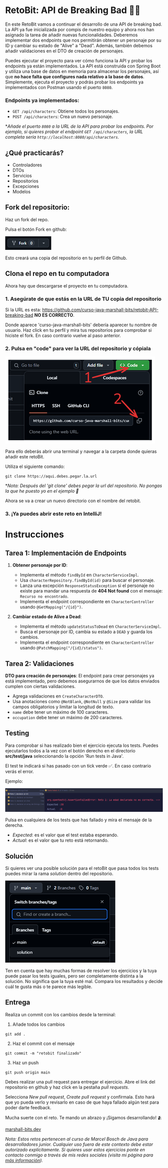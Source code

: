 # RetoBit: API de Breaking Bad 👨‍🔬

En este RetoBit vamos a continuar el desarrollo de una API de breaking bad. La API ya fue inicializada por compis de nuestro equipo y ahora nos han asignado la tarea de añadir nuevas funcionalidades. Deberemos implementar dos endpoints que nos permitirán obtener un personaje por su ID y cambiar su estado de "Alive" a "Dead". Además, también debemos añadir validaciones en el DTO de creación de personajes.

Puedes ejecutar el proyecto para ver cómo funciona la API y probar los endpoints ya están implementados. La API está construida con Spring Boot y utiliza una base de datos en memoria para almacenar los personajes, así que **no hace falta que configures nada relativo a la base de datos**. Simplemente, ejecuta el proyecto y podrás probar los endpoints ya implementados con Postman usando el puerto `8080`.

### Endpoints ya implementados:
- `GET /api/characters`: Obtiene todos los personajes.
- `POST /api/characters`: Crea un nuevo personaje.

**Añade el puerto `8080` a la URL de la API para probar los endpoints. Por ejemplo, si quieres probar el endpoint `GET /api/characters`, la URL completa sería `http://localhost:8080/api/characters`.*

## ¿Qué practicarás?

- Controladores
- DTOs
- Servicios
- Repositorios
- Excepciones
- Modelos

## Fork del repositorio:

Haz un fork del repo.

Pulsa el botón Fork en github:

![fork](public/img1.png)

Esto creará una copia del repositorio en tu perfil de Github.

## Clona el repo en tu computadora

Ahora hay que descargarse el proyecto en tu computadora.

### 1. Asegúrate de que estás en la URL de TU copia del repositorio


Si la URL es esta: https://github.com/curso-java-marshall-bits/retobit-API-breaking-bad **NO ES CORRECTO**.


Donde aparece 'curso-java-marshall-bits' debería aparecer tu nombre de usuario. Haz click en tu perfil y mira tus repositorios para comprobar si hiciste el fork. En caso contrario vuelve al paso anterior.


### 2. Pulsa en "code" para ver la URL del repositorio y cópiala

![clone](public/img2.png)

Para ello deberás abrir una terminal y navegar a la carpeta donde quieras añadir este retoBit.

Utiliza el siguiente comando:

```commandline
git clone https://aqui.debes.pegar.la.url
```

**Nota: Después del 'git clone' debes pegar la url del repositorio. No pongas la que he puesto yo en el ejemplo 🤣*

Ahora se va a crear un nuevo directorio con el nombre del retobit.

### 3. ¡Ya puedes abrir este reto en IntelliJ!

# Instrucciones

## Tarea 1: Implementación de Endpoints

1. **Obtener personaje por ID**:
   - Implementa el método `findById` en `CharacterServiceImpl`.
   - Usa `characterRepository.findById(id)` para buscar el personaje.
   - Lanza una excepción `ResponseStatusException` si el personaje no existe para mandar una respuesta de **404 Not found** con el mensaje: `Recurso no encontrado`.
   - Implementa el endpoint correspondiente en `CharacterController` usando `@GetMapping("/{id}")`.

2. **Cambiar estado de Alive a Dead**:
   - Implementa el método `updateStatusToDead` en `CharacterServiceImpl`.
   - Busca el personaje por ID, cambia su estado a `DEAD` y guarda los cambios.
   - Implementa el endpoint correspondiente en `CharacterController` usando `@PatchMapping("/{id}/status")`.

## Tarea 2: Validaciones

**DTO para creación de personajes**:
El endpoint para crear personajes ya está implementado, pero debemos asegurarnos de que los datos enviados cumplen con ciertas validaciones.
   - Agrega validaciones en `CreateCharacterDTO`.
   - Usa anotaciones como `@NotBlank`, `@NotNull` y `@Size` para validar los campos obligatorios y limitar la longitud de texto.
   - `name` debe tener un máximo de 100 caracteres.
   - `occupation` debe tener un máximo de 200 caracteres.

## Testing

Para comprobar si has realizado bien el ejercicio ejecuta los tests. Puedes ejecutarlos todos a la vez con el botón derecho en el directorio **src/test/java** seleccionando la opción 'Run tests in Java'.

El test te indicará si has pasado con un tick verde ✅. En caso contrario verás el error.

Ejemplo:

![img.png](public/img3.png)

Pulsa en cualquiera de los tests que has fallado y mira el mensaje de la derecha.

- *Expected*: es el valor que el test estaba esperando.
- *Actual*: es el valor que tu reto está retornando.

## Solución

Si quieres ver una posible solución para el retoBit que pasa todos los tests puedes mirar la rama *solution* dentro del repositorio.

![rama solution](public/img4.png)

Ten en cuenta que hay muchas formas de resolver los ejercicios y la tuya puede pasar los tests iguales, pero ser completamente distinta a la solución. No significa que la tuya esté mal. Compara los resultados y decide cuál te gusta más o te parece más legible.

## Entrega

Realiza un commit con los cambios desde la terminal:

1. Añade todos los cambios
````commandline
git add .
````

2. Haz el commit con el mensaje
````commandline
git commit -m "retobit finalizado"
````

3. Haz un push
````commandline
git push origin main
````

Debes realizar una pull request para entregar el ejercicio. Abre el link del repositorio en github y haz click en la pestaña *pull requests*.

Selecciona *New pull request*, *Create pull request* y confírmala. Esto hará que yo pueda verlo y revisarlo en caso de que haya fallado algún test para poder darte feedback.

Mucha suerte con el reto. Te mando un abrazo y ¡Sigamos desarrollando! 🫂

[marshall-bits.dev](http://marshall-bits.dev)

*Nota: Estos retos pertenecen al curso de Marcel Bosch de Java para desarrolladores junior. Cualquier uso fuera de este contexto debe estar autorizado explícitamente. Si quieres usar estos ejercicios ponte en contacto conmigo a través de mis redes sociales (visita mi página para [más información](http://marshall-bits.dev)).*
